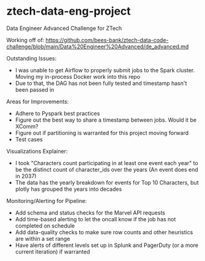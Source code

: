 # ztech-data-eng-project
Data Engineer Advanced Challenge for ZTech

Working off of: https://github.com/bees-bank/ztech-data-code-challenge/blob/main/Data%20Engineer%20Advanced/de_advanced.md

Outstanding Issues:
- I was unable to get Airflow to properly submit jobs to the Spark cluster. Moving my in-process Docker work into this repo
- Due to that, the DAG has not been fully tested and timestamp hasn't been passed in

Areas for Improvements: 
- Adhere to Pyspark best practices
- Figure out the best way to share a timestamp between jobs. Would it be XComm?
- Figure out if partitioning is warranted for this project moving forward
- Test cases

Visualizations Explainer:
- I took "Characters count participating in at least one event each year" to be the distinct count of character_ids over the years (An event does end in 2037)
- The data has the yearly breakdown for events for Top 10 Characters, but plotly has grouped the years into decades

Monitoring/Alerting for Pipeline:
- Add schema and status checks for the Marvel API requests
- Add time-based alerting to let the oncall know if the job has not completed on schedule
- Add data-quality checks to make sure row counts and other heuristics are within a set range
- Have alerts of different levels set up in Splunk and PagerDuty (or a more current iteration) if warranted
